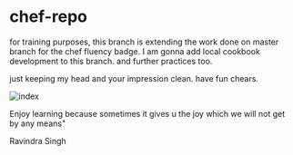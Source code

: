 # chef-repo
for training purposes, this branch is extending the work done on master branch for  the chef fluency badge.  I am gonna add local cookbook development to this branch. and further practices too. 

just keeping my head and your impression clean. have fun chears.

![index](https://user-images.githubusercontent.com/17291791/28245178-38299ff2-69f0-11e7-9107-fa0ff58d5601.png)

Enjoy learning because sometimes it gives u the joy which we will not get by any means"

Ravindra Singh

